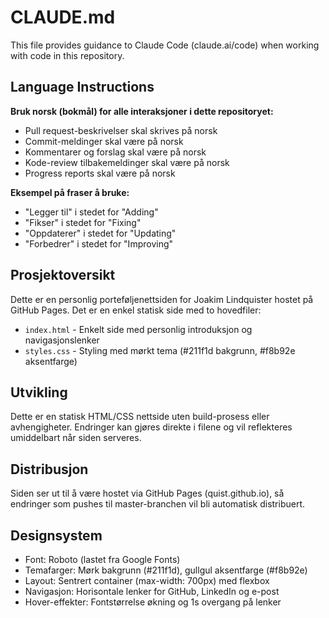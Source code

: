 # CLAUDE.md

This file provides guidance to Claude Code (claude.ai/code) when working with code in this repository.

## Language Instructions

**Bruk norsk (bokmål) for alle interaksjoner i dette repositoryet:**
- Pull request-beskrivelser skal skrives på norsk
- Commit-meldinger skal være på norsk
- Kommentarer og forslag skal være på norsk
- Kode-review tilbakemeldinger skal være på norsk
- Progress reports skal være på norsk

**Eksempel på fraser å bruke:**
- "Legger til" i stedet for "Adding"
- "Fikser" i stedet for "Fixing"  
- "Oppdaterer" i stedet for "Updating"
- "Forbedrer" i stedet for "Improving"

## Prosjektoversikt

Dette er en personlig porteføljenettsiden for Joakim Lindquister hostet på GitHub Pages. Det er en enkel statisk side med to hovedfiler:

- `index.html` - Enkelt side med personlig introduksjon og navigasjonslenker
- `styles.css` - Styling med mørkt tema (#211f1d bakgrunn, #f8b92e aksentfarge)

## Utvikling

Dette er en statisk HTML/CSS nettside uten build-prosess eller avhengigheter. Endringer kan gjøres direkte i filene og vil reflekteres umiddelbart når siden serveres.

## Distribusjon

Siden ser ut til å være hostet via GitHub Pages (quist.github.io), så endringer som pushes til master-branchen vil bli automatisk distribuert.

## Designsystem

- Font: Roboto (lastet fra Google Fonts)
- Temafarger: Mørk bakgrunn (#211f1d), gullgul aksentfarge (#f8b92e)
- Layout: Sentrert container (max-width: 700px) med flexbox
- Navigasjon: Horisontale lenker for GitHub, LinkedIn og e-post
- Hover-effekter: Fontstørrelse økning og 1s overgang på lenker